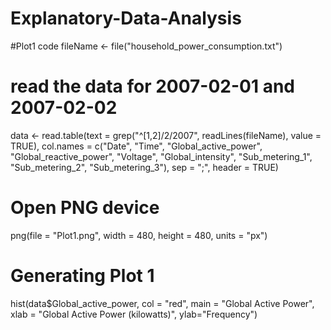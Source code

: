 # Explanatory-Data-Analysis

#Plot1 code
fileName <- file("household_power_consumption.txt") 

# read the data for 2007-02-01 and 2007-02-02
data <- read.table(text = grep("^[1,2]/2/2007", readLines(fileName), value = TRUE), col.names = c("Date", "Time", "Global_active_power", "Global_reactive_power", "Voltage", "Global_intensity", "Sub_metering_1", "Sub_metering_2", "Sub_metering_3"), sep = ";", header = TRUE)

# Open PNG device
png(file = "Plot1.png", width = 480, height = 480, units = "px")

# Generating Plot 1
hist(data$Global_active_power, col = "red", main = "Global Active Power", xlab = "Global Active Power (kilowatts)", ylab="Frequency")
